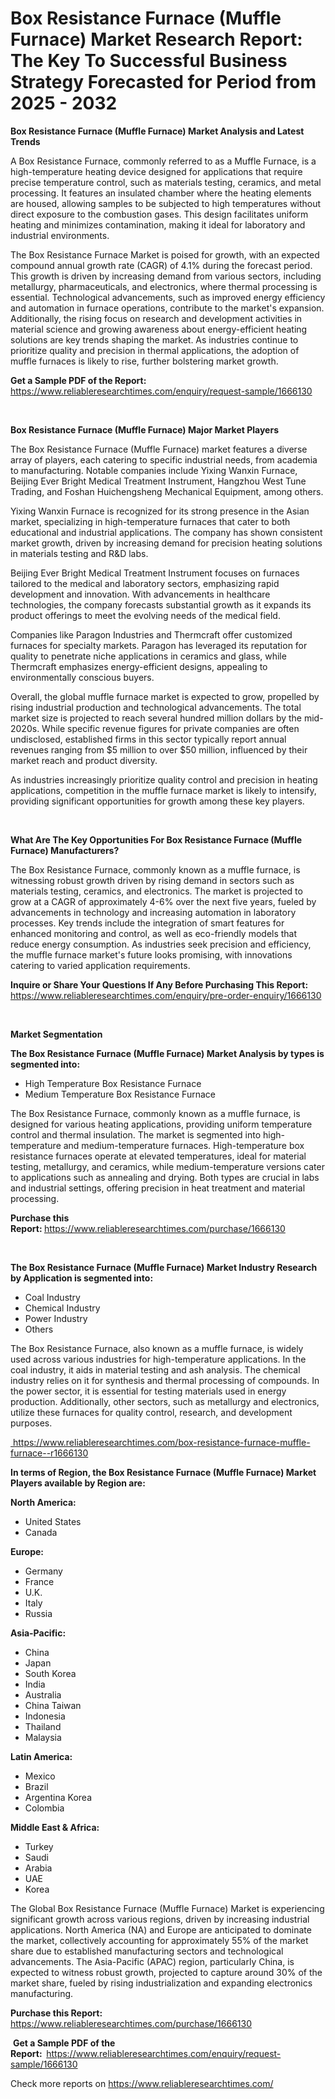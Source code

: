 <p><h1>Box Resistance Furnace (Muffle Furnace) Market Research Report: The Key To Successful Business Strategy Forecasted for Period from 2025 - 2032</h1></p><p><strong>Box Resistance Furnace (Muffle Furnace) Market Analysis and Latest Trends</strong></p>
<p><p>A Box Resistance Furnace, commonly referred to as a Muffle Furnace, is a high-temperature heating device designed for applications that require precise temperature control, such as materials testing, ceramics, and metal processing. It features an insulated chamber where the heating elements are housed, allowing samples to be subjected to high temperatures without direct exposure to the combustion gases. This design facilitates uniform heating and minimizes contamination, making it ideal for laboratory and industrial environments.</p><p>The Box Resistance Furnace Market is poised for growth, with an expected compound annual growth rate (CAGR) of 4.1% during the forecast period. This growth is driven by increasing demand from various sectors, including metallurgy, pharmaceuticals, and electronics, where thermal processing is essential. Technological advancements, such as improved energy efficiency and automation in furnace operations, contribute to the market's expansion. Additionally, the rising focus on research and development activities in material science and growing awareness about energy-efficient heating solutions are key trends shaping the market. As industries continue to prioritize quality and precision in thermal applications, the adoption of muffle furnaces is likely to rise, further bolstering market growth.</p></p>
<p><strong>Get a Sample PDF of the Report:&nbsp;</strong> <a href="https://www.reliableresearchtimes.com/enquiry/request-sample/1666130?utm_campaign=2269&utm_medium=2&utm_source=Github&utm_content=ia&utm_term=11042025&utm_id=box-resistance-furnace-muffle-furnace">https://www.reliableresearchtimes.com/enquiry/request-sample/1666130</a></p>
<p>&nbsp;</p>
<p><strong>Box Resistance Furnace (Muffle Furnace) Major Market Players</strong></p>
<p><p>The Box Resistance Furnace (Muffle Furnace) market features a diverse array of players, each catering to specific industrial needs, from academia to manufacturing. Notable companies include Yixing Wanxin Furnace, Beijing Ever Bright Medical Treatment Instrument, Hangzhou West Tune Trading, and Foshan Huichengsheng Mechanical Equipment, among others.</p><p>Yixing Wanxin Furnace is recognized for its strong presence in the Asian market, specializing in high-temperature furnaces that cater to both educational and industrial applications. The company has shown consistent market growth, driven by increasing demand for precision heating solutions in materials testing and R&D labs. </p><p>Beijing Ever Bright Medical Treatment Instrument focuses on furnaces tailored to the medical and laboratory sectors, emphasizing rapid development and innovation. With advancements in healthcare technologies, the company forecasts substantial growth as it expands its product offerings to meet the evolving needs of the medical field.</p><p>Companies like Paragon Industries and Thermcraft offer customized furnaces for specialty markets. Paragon has leveraged its reputation for quality to penetrate niche applications in ceramics and glass, while Thermcraft emphasizes energy-efficient designs, appealing to environmentally conscious buyers.</p><p>Overall, the global muffle furnace market is expected to grow, propelled by rising industrial production and technological advancements. The total market size is projected to reach several hundred million dollars by the mid-2020s. While specific revenue figures for private companies are often undisclosed, established firms in this sector typically report annual revenues ranging from $5 million to over $50 million, influenced by their market reach and product diversity.</p><p>As industries increasingly prioritize quality control and precision in heating applications, competition in the muffle furnace market is likely to intensify, providing significant opportunities for growth among these key players.</p></p>
<p>&nbsp;</p>
<p><strong>What Are The Key Opportunities For Box Resistance Furnace (Muffle Furnace) Manufacturers?</strong></p>
<p><p>The Box Resistance Furnace, commonly known as a muffle furnace, is witnessing robust growth driven by rising demand in sectors such as materials testing, ceramics, and electronics. The market is projected to grow at a CAGR of approximately 4-6% over the next five years, fueled by advancements in technology and increasing automation in laboratory processes. Key trends include the integration of smart features for enhanced monitoring and control, as well as eco-friendly models that reduce energy consumption. As industries seek precision and efficiency, the muffle furnace market's future looks promising, with innovations catering to varied application requirements.</p></p>
<p><strong>Inquire or Share Your Questions If Any Before Purchasing This Report:</strong> <a href="https://www.reliableresearchtimes.com/enquiry/pre-order-enquiry/1666130?utm_campaign=2269&utm_medium=2&utm_source=Github&utm_content=ia&utm_term=11042025&utm_id=box-resistance-furnace-muffle-furnace">https://www.reliableresearchtimes.com/enquiry/pre-order-enquiry/1666130</a></p>
<p>&nbsp;</p>
<p><strong>Market Segmentation</strong></p>
<p><strong>The Box Resistance Furnace (Muffle Furnace) Market Analysis by types is segmented into:</strong></p>
<p><ul><li>High Temperature Box Resistance Furnace</li><li>Medium Temperature Box Resistance Furnace</li></ul></p>
<p><p>The Box Resistance Furnace, commonly known as a muffle furnace, is designed for various heating applications, providing uniform temperature control and thermal insulation. The market is segmented into high-temperature and medium-temperature furnaces. High-temperature box resistance furnaces operate at elevated temperatures, ideal for material testing, metallurgy, and ceramics, while medium-temperature versions cater to applications such as annealing and drying. Both types are crucial in labs and industrial settings, offering precision in heat treatment and material processing.</p></p>
<p><strong>Purchase this Report:&nbsp;</strong><a href="https://www.reliableresearchtimes.com/purchase/1666130?utm_campaign=2269&utm_medium=2&utm_source=Github&utm_content=ia&utm_term=11042025&utm_id=box-resistance-furnace-muffle-furnace">https://www.reliableresearchtimes.com/purchase/1666130</a></p>
<p>&nbsp;</p>
<p><strong>The Box Resistance Furnace (Muffle Furnace) Market Industry Research by Application is segmented into:</strong></p>
<p><ul><li>Coal Industry</li><li>Chemical Industry</li><li>Power Industry</li><li>Others</li></ul></p>
<p><p>The Box Resistance Furnace, also known as a muffle furnace, is widely used across various industries for high-temperature applications. In the coal industry, it aids in material testing and ash analysis. The chemical industry relies on it for synthesis and thermal processing of compounds. In the power sector, it is essential for testing materials used in energy production. Additionally, other sectors, such as metallurgy and electronics, utilize these furnaces for quality control, research, and development purposes.</p></p>
<p><a href="https://www.reliableresearchtimes.com/box-resistance-furnace-muffle-furnace--r1666130?utm_campaign=2269&utm_medium=2&utm_source=Github&utm_content=ia&utm_term=11042025&utm_id=box-resistance-furnace-muffle-furnace">&nbsp;https://www.reliableresearchtimes.com/box-resistance-furnace-muffle-furnace--r1666130</a></p>
<p><strong>In terms of Region, the Box Resistance Furnace (Muffle Furnace) Market Players available by Region are:</strong></p>
<p>
    <p> <strong> North America: </strong>
        <ul>
            <li>United States</li>
            <li>Canada</li>
        </ul>
        </p> 
    <p> <strong> Europe: </strong>
        <ul>
            <li>Germany</li>
            <li>France</li>
            <li>U.K.</li>
            <li>Italy</li>
            <li>Russia</li>
        </ul>
        </p> 
    <p> <strong> Asia-Pacific: </strong>
        <ul>
            <li>China</li>
            <li>Japan</li>
            <li>South Korea</li>
            <li>India</li>
            <li>Australia</li>
            <li>China Taiwan</li>
            <li>Indonesia</li>
            <li>Thailand</li>
            <li>Malaysia</li>
        </ul>
        </p> 
    <p> <strong> Latin America: </strong>
        <ul>
            <li>Mexico</li>
            <li>Brazil</li>
            <li>Argentina Korea</li>
            <li>Colombia</li>
        </ul>
        </p> 
    <p> <strong> Middle East & Africa: </strong>
        <ul>
            <li>Turkey</li>
            <li>Saudi</li>
            <li>Arabia</li>
            <li>UAE</li>
            <li>Korea</li>
        </ul>
    </p>
    </p>
<p><p>The Global Box Resistance Furnace (Muffle Furnace) Market is experiencing significant growth across various regions, driven by increasing industrial applications. North America (NA) and Europe are anticipated to dominate the market, collectively accounting for approximately 55% of the market share due to established manufacturing sectors and technological advancements. The Asia-Pacific (APAC) region, particularly China, is expected to witness robust growth, projected to capture around 30% of the market share, fueled by rising industrialization and expanding electronics manufacturing.</p></p>
<p><strong>Purchase this Report: </strong><a href="https://www.reliableresearchtimes.com/purchase/1666130?utm_campaign=2269&utm_medium=2&utm_source=Github&utm_content=ia&utm_term=11042025&utm_id=box-resistance-furnace-muffle-furnace">https://www.reliableresearchtimes.com/purchase/1666130</a></p>
<p>&nbsp;<strong>Get a Sample PDF of the Report:&nbsp;&nbsp;</strong><a href="https://www.reliableresearchtimes.com/enquiry/request-sample/1666130?utm_campaign=2269&utm_medium=2&utm_source=Github&utm_content=ia&utm_term=11042025&utm_id=box-resistance-furnace-muffle-furnace">https://www.reliableresearchtimes.com/enquiry/request-sample/1666130</a></p>
<p><strong></strong></p>
<p>Check more reports on <a href="https://www.reliableresearchtimes.com/?utm_campaign=2269&utm_medium=2&utm_source=Github&utm_content=ia&utm_term=11042025&utm_id=box-resistance-furnace-muffle-furnace">https://www.reliableresearchtimes.com/</a></p>